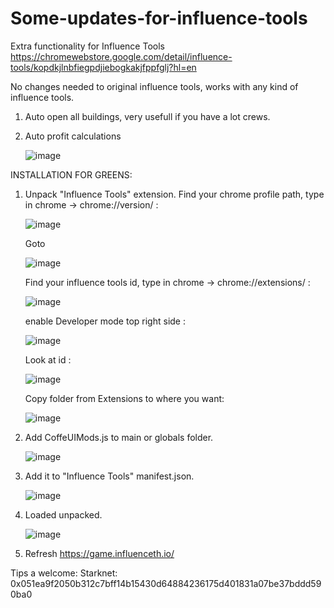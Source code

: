 # Some-updates-for-influence-tools

Extra functionality for Influence Tools
https://chromewebstore.google.com/detail/influence-tools/kopdkjlnbfiegpdjiebogkakjfppfglj?hl=en

No changes needed to original influence tools, works with any kind of influence tools. 

1. Auto open all buildings, very usefull if you have a lot crews.
2. Auto profit calculations

   ![image](https://github.com/user-attachments/assets/98c48967-4976-4b43-98a2-e27e88f99b06)


INSTALLATION FOR GREENS:

1. Unpack "Influence Tools" extension.
   Find your chrome profile path, type in chrome -> chrome://version/ :

   ![image](https://github.com/user-attachments/assets/be4bd751-beec-4208-83b0-0f7bd98e7060)

   Goto
   
   ![image](https://github.com/user-attachments/assets/713f3069-5f37-4e1e-9d7a-2cfdc2e05f27)

   Find your influence tools id, type in chrome -> chrome://extensions/ :
   
   ![image](https://github.com/user-attachments/assets/511648dc-5f28-4ff9-b8af-0e35eb240035)
   
   enable Developer mode top right side :

   ![image](https://github.com/user-attachments/assets/5c206dca-8df2-4244-8ca8-e33b9d20a240)

   Look at id :

   ![image](https://github.com/user-attachments/assets/0f11d32e-7203-4fe4-b356-309fd780b44d)

   Copy folder from Extensions to where you want:

   ![image](https://github.com/user-attachments/assets/f85d3a55-cd74-4617-9d01-aec44ffffb38)

   
3. Add CoffeUIMods.js to main or globals folder.

   ![image](https://github.com/user-attachments/assets/8cbada31-d2ff-4ba2-be56-bf2fbbc1a839)

4. Add it to "Influence Tools" manifest.json.

   ![image](https://github.com/user-attachments/assets/8ec70a02-00f6-4994-927d-abd900f45d0f)

5. Loaded unpacked.

   ![image](https://github.com/user-attachments/assets/dd3f7c11-df12-496e-82bb-b2e4c5a328bf)

6. Refresh https://game.influenceth.io/


Tips a welcome:
Starknet: 0x051ea9f2050b312c7bff14b15430d64884236175d401831a07be37bddd590ba0


